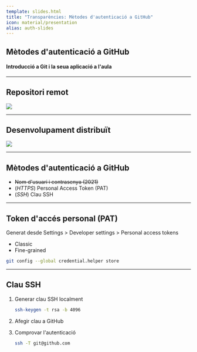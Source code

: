 ```yaml
---
template: slides.html
title: "Transparències: Mètodes d'autenticació a GitHub"
icon: material/presentation
alias: auth-slides
---
```


## Mètodes d'autenticació a GitHub

#### Introducció a Git i la seua aplicació a l'aula

---

## Repositori remot

<img class="r-stretch" src="../../01_introduccio/img/components.png">

---

## Desenvolupament distribuït

<img class="r-stretch" src="../img/multiple_local_repo.png">

---

## Mètodes d'autenticació a GitHub

- ~~Nom d'usuari i contrasenya (2021)~~
- (_HTTPS_) Personal Access Token (PAT)
- (_SSH_) Clau SSH

---

## Token d'accés personal (PAT)

Generat desde Settings > Developer settings > Personal access tokens

- Classic
- Fine-grained

```bash
git config --global credential.helper store
```

---

## Clau SSH

1. Generar clau SSH localment

    ```bash
    ssh-keygen -t rsa -b 4096
    ```

2. Afegir clau a GitHub

3. Comprovar l'autenticació

    ```bash
    ssh -T git@github.com
    ```
